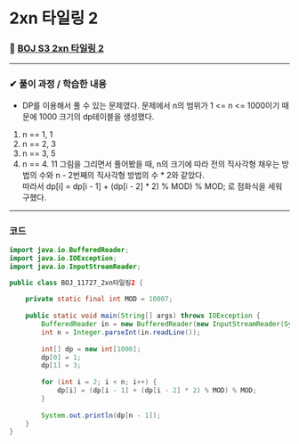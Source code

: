 # **2xn 타일링 2**
### 📌 [BOJ S3 2xn 타일링 2](https://www.acmicpc.net/problem/11727)
-------------
### **✔ 풀이 과정 / 학습한 내용**
- DP를 이용해서 풀 수 있는 문제였다. 문제에서 n의 범위가 1 <= n <= 1000이기 때문에 1000 크기의 dp테이블을 생성했다.   
1. n == 1, 1
2. n == 2, 3
3. n == 3, 5
4. n == 4. 11 
그림을 그리면서 풀어봤을 때, n의 크기에 따라 전의 직사각형 채우는 방법의 수와 n - 2번째의 직사각형 방법의 수 * 2와 같았다.   
따라서 dp[i] = dp[i - 1] + (dp[i - 2] * 2) % MOD) % MOD; 로 점화식을 세워 구했다.
-------------
### **코드**
```java
import java.io.BufferedReader;
import java.io.IOException;
import java.io.InputStreamReader;

public class BOJ_11727_2xn타일링2 {
    
    private static final int MOD = 10007;
    
	public static void main(String[] args) throws IOException {
        BufferedReader in = new BufferedReader(new InputStreamReader(System.in));
		int n = Integer.parseInt(in.readLine());
 
		int[] dp = new int[1000];
		dp[0] = 1;
		dp[1] = 3;
        
        for (int i = 2; i < n; i++) {
            dp[i] = (dp[i - 1] + (dp[i - 2] * 2) % MOD) % MOD;
        }
        
		System.out.println(dp[n - 1]);
	}
}
```